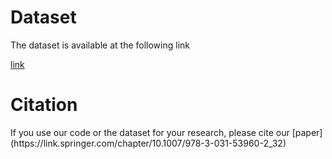 <h1>Dataset</h1>
<p>The dataset is available at the following link</p>
<a href="https://drive.google.com/drive/folders/1Udk7bdTpNA8jKSs8yxhBJECmUV5N5vx6?usp=sharing">link</a>
<h1>Citation</h1>
<p>If you use our code or the dataset for your research, please cite our [paper](https://link.springer.com/chapter/10.1007/978-3-031-53960-2_32)</p>
